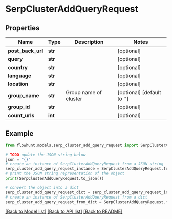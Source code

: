 # SerpClusterAddQueryRequest


## Properties

Name | Type | Description | Notes
------------ | ------------- | ------------- | -------------
**post_back_url** | **str** |  | [optional] 
**query** | **str** |  | [optional] 
**country** | **str** |  | [optional] 
**language** | **str** |  | [optional] 
**location** | **str** |  | [optional] 
**group_name** | **str** | Group name of cluster | [optional] [default to '']
**group_id** | **str** |  | [optional] 
**count_urls** | **int** |  | [optional] 

## Example

```python
from flowhunt.models.serp_cluster_add_query_request import SerpClusterAddQueryRequest

# TODO update the JSON string below
json = "{}"
# create an instance of SerpClusterAddQueryRequest from a JSON string
serp_cluster_add_query_request_instance = SerpClusterAddQueryRequest.from_json(json)
# print the JSON string representation of the object
print(SerpClusterAddQueryRequest.to_json())

# convert the object into a dict
serp_cluster_add_query_request_dict = serp_cluster_add_query_request_instance.to_dict()
# create an instance of SerpClusterAddQueryRequest from a dict
serp_cluster_add_query_request_from_dict = SerpClusterAddQueryRequest.from_dict(serp_cluster_add_query_request_dict)
```
[[Back to Model list]](../README.md#documentation-for-models) [[Back to API list]](../README.md#documentation-for-api-endpoints) [[Back to README]](../README.md)


